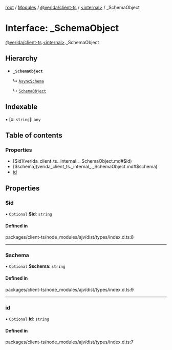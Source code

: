 [root](../README.md) / [Modules](../modules.md) / [@verida/client-ts](../modules/verida_client_ts.md) / [<internal\>](../modules/verida_client_ts._internal_.md) / \_SchemaObject

# Interface: \_SchemaObject

[@verida/client-ts](../modules/verida_client_ts.md).[<internal\>](../modules/verida_client_ts._internal_.md)._SchemaObject

## Hierarchy

- **`_SchemaObject`**

  ↳ [`AsyncSchema`](verida_client_ts._internal_.AsyncSchema.md)

  ↳ [`SchemaObject`](verida_client_ts._internal_.SchemaObject.md)

## Indexable

▪ [x: `string`]: `any`

## Table of contents

### Properties

- [$id](verida_client_ts._internal_._SchemaObject.md#$id)
- [$schema](verida_client_ts._internal_._SchemaObject.md#$schema)
- [id](verida_client_ts._internal_._SchemaObject.md#id)

## Properties

### $id

• `Optional` **$id**: `string`

#### Defined in

packages/client-ts/node_modules/ajv/dist/types/index.d.ts:8

___

### $schema

• `Optional` **$schema**: `string`

#### Defined in

packages/client-ts/node_modules/ajv/dist/types/index.d.ts:9

___

### id

• `Optional` **id**: `string`

#### Defined in

packages/client-ts/node_modules/ajv/dist/types/index.d.ts:7
